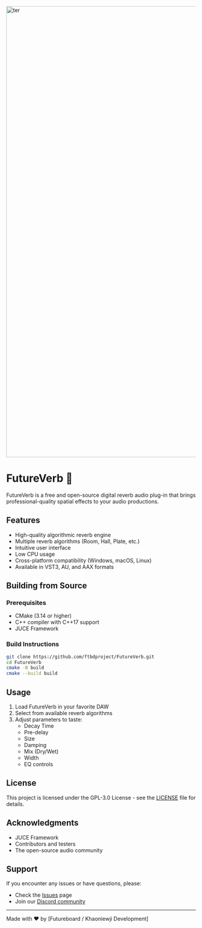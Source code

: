 <img width="1200" alt="ter" src="https://github.com/user-attachments/assets/4df52c02-d582-44af-9901-7b768ac97fdc">

# FutureVerb 🎵

FutureVerb is a free and open-source digital reverb audio plug-in that brings professional-quality spatial effects to your audio productions.

## Features

- High-quality algorithmic reverb engine
- Multiple reverb algorithms (Room, Hall, Plate, etc.)
- Intuitive user interface
- Low CPU usage
- Cross-platform compatibility (Windows, macOS, Linux)
- Available in VST3, AU, and AAX formats

## Building from Source

### Prerequisites
- CMake (3.14 or higher)
- C++ compiler with C++17 support
- JUCE Framework

### Build Instructions
```bash
git clone https://github.com/ftbdproject/FutureVerb.git
cd FutureVerb
cmake -B build
cmake --build build
```

## Usage

1. Load FutureVerb in your favorite DAW
2. Select from available reverb algorithms
3. Adjust parameters to taste:
   - Decay Time
   - Pre-delay
   - Size
   - Damping
   - Mix (Dry/Wet)
   - Width
   - EQ controls

## License

This project is licensed under the GPL-3.0 License - see the [LICENSE](LICENSE) file for details.

## Acknowledgments

- JUCE Framework
- Contributors and testers
- The open-source audio community

## Support

If you encounter any issues or have questions, please:
- Check the [Issues](https://github.com/ftbdproject/FutureVerb/issues) page
- Join our [Discord community](https://discord.gg/TTvcq2JUNu)

---

Made with ❤️ by [Futureboard / Khaoniewji Development]
